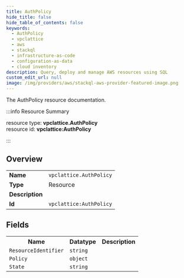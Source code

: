 ```yaml
---
title: AuthPolicy
hide_title: false
hide_table_of_contents: false
keywords:
  - AuthPolicy
  - vpclattice
  - aws
  - stackql
  - infrastructure-as-code
  - configuration-as-data
  - cloud inventory
description: Query, deploy and manage AWS resources using SQL
custom_edit_url: null
image: /img/providers/aws/stackql-aws-provider-featured-image.png
---
```

The AuthPolicy resource documentation.

:::info Resource Summary

<div class="row">
<div class="providerDocColumn">
<span>resource type:&nbsp;<b>vpclattice.AuthPolicy</b></span><br />
<span>resource id:&nbsp;<b>vpclattice:AuthPolicy</b></span><br />
</div>
</div>

:::

## Overview
<table><tbody>
<tr><td><b>Name</b></td><td><code>vpclattice.AuthPolicy</code></td></tr>
<tr><td><b>Type</b></td><td>Resource</td></tr>
<tr><td><b>Description</b></td><td></td></tr>
<tr><td><b>Id</b></td><td><code>vpclattice:AuthPolicy</code></td></tr>
</tbody></table>

## Fields
<table><tbody>
<tr><th>Name</th><th>Datatype</th><th>Description</th></tr>
<tr><td><code>ResourceIdentifier</code></td><td><code>string</code></td><td></td></tr><tr><td><code>Policy</code></td><td><code>object</code></td><td></td></tr><tr><td><code>State</code></td><td><code>string</code></td><td></td></tr>
</tbody></table>